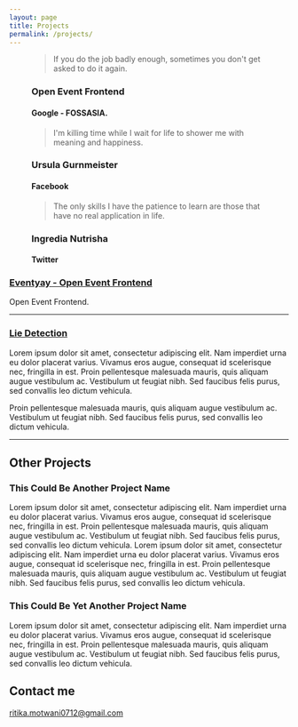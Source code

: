 ```yaml
---
layout: page
title: Projects
permalink: /projects/
---
```


<figure class="snip1533">
  <figcaption>
    <blockquote>
      <p>If you do the job badly enough, sometimes you don't get asked to do it again.</p>
    </blockquote>
    <h3>Open Event Frontend</h3>
    <h4>Google - FOSSASIA.</h4>
  </figcaption>
</figure>
<figure class="snip1533">
  <figcaption>
    <blockquote>
      <p>I'm killing time while I wait for life to shower me with meaning and happiness.</p>
    </blockquote>
    <h3>Ursula Gurnmeister</h3>
    <h4>Facebook</h4>
  </figcaption>
</figure>
<figure class="snip1533">
  <figcaption>
    <blockquote>
      <p>The only skills I have the patience to learn are those that have no real application in life. </p>
    </blockquote>
    <h3>Ingredia Nutrisha</h3>
    <h4>Twitter</h4>
  </figcaption>
</figure>


### [Eventyay - Open Event Frontend](https://github.com/fossasia/open-event-frontend)
Open Event Frontend.
***

### [Lie Detection](https://github.com/ritikamotwani/)
Lorem ipsum dolor sit amet, consectetur adipiscing elit. Nam imperdiet urna eu dolor placerat varius. Vivamus eros augue, consequat id scelerisque nec, fringilla in est. Proin pellentesque malesuada mauris, quis aliquam augue vestibulum ac. Vestibulum ut feugiat nibh. Sed faucibus felis purus, sed convallis leo dictum vehicula.

Proin pellentesque malesuada mauris, quis aliquam augue vestibulum ac. Vestibulum ut feugiat nibh. Sed faucibus felis purus, sed convallis leo dictum vehicula.

***

## Other Projects

### This Could Be Another Project Name

  Lorem ipsum dolor sit amet, consectetur adipiscing elit. Nam imperdiet urna eu dolor placerat varius. Vivamus eros augue, consequat id scelerisque nec, fringilla in est. Proin pellentesque malesuada mauris, quis aliquam augue vestibulum ac. Vestibulum ut feugiat nibh. Sed faucibus felis purus, sed convallis leo dictum vehicula. Lorem ipsum dolor sit amet, consectetur adipiscing elit. Nam imperdiet urna eu dolor placerat varius. Vivamus eros augue, consequat id scelerisque nec, fringilla in est. Proin pellentesque malesuada mauris, quis aliquam augue vestibulum ac. Vestibulum ut feugiat nibh. Sed faucibus felis purus, sed convallis leo dictum vehicula.
   
### This Could Be Yet Another Project Name

   Lorem ipsum dolor sit amet, consectetur adipiscing elit. Nam imperdiet urna eu dolor placerat varius. Vivamus eros augue, consequat id scelerisque nec, fringilla in est. Proin pellentesque malesuada mauris, quis aliquam augue vestibulum ac. Vestibulum ut feugiat nibh. Sed faucibus felis purus, sed convallis leo dictum vehicula.


## Contact me

[ritika.motwani0712@gmail.com](mailto:ritika.motwani0712@gmail.com)
